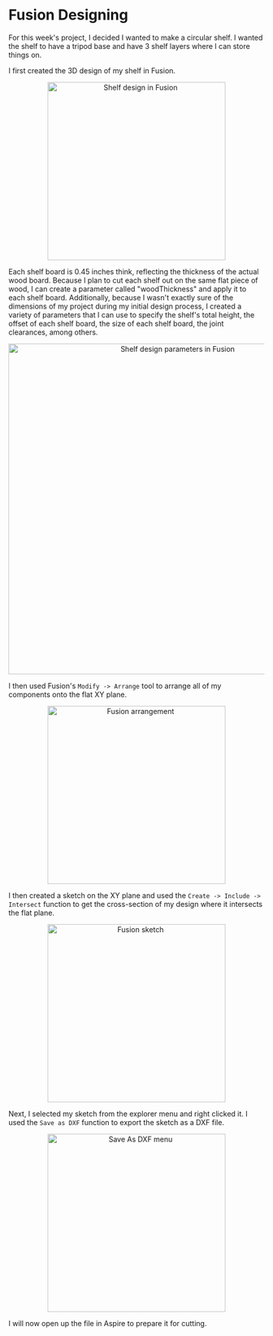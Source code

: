 # Fusion Designing

For this week's project, I decided I wanted to make a circular shelf. I wanted the shelf to have a tripod base and have 3 shelf layers where I can store things on.

I first created the 3D design of my shelf in Fusion.

<center>
<img src="../../../pics/week7/fusionShelf.jpg" alt="Shelf design in Fusion" width="350"/>
</center>

Each shelf board is 0.45 inches think, reflecting the thickness of the actual wood board. Because I plan to cut each shelf out on the same flat piece of wood, I can create a parameter called "woodThickness" and apply it to each shelf board. Additionally, because I wasn't exactly sure of the dimensions of my project during my initial design process, I created a variety of parameters that I can use to specify the shelf's total height, the offset of each shelf board, the size of each shelf board, the joint clearances, among others.

<center>
<img src="../../../pics/week7/parameters.jpg" alt="Shelf design parameters in Fusion" width="650"/>
</center>

I then used Fusion's ```Modify -> Arrange``` tool to arrange all of my components onto the flat XY plane. 

<center>
<img src="../../../pics/week7/fusionArrangement.jpg" alt="Fusion arrangement" width="350"/>
</center>

I then created a sketch on the XY plane and used the ```Create -> Include -> Intersect``` function to get the cross-section of my design where it intersects the flat plane.

<center>
<img src="../../../pics/week7/fusionSketch.jpg" alt="Fusion sketch" width="350"/>
</center>

Next, I selected my sketch from the explorer menu and right clicked it. I used the ```Save as DXF``` function to export the sketch as a DXF file.

<center>
<img src="../../../pics/week7/saveAsDXF.jpg" alt="Save As DXF menu" width="350"/>
</center>

I will now open up the file in Aspire to prepare it for cutting.